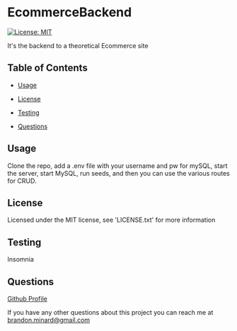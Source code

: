 # EcommerceBackend

[![License: MIT](https://img.shields.io/badge/License-MIT-yellow.svg)](https://opensource.org/licenses/MIT)

It's the backend to a theoretical Ecommerce site

## Table of Contents

* [Usage](#usage)

* [License](#license)

* [Testing](#testing)

* [Questions](#questions)

## Usage

Clone the repo, add a .env file with your username and pw for mySQL, start the server, start MySQL, run seeds, and then you can use the various routes for CRUD.

## License

Licensed under the MIT license, see 'LICENSE.txt' for more information

## Testing

Insomnia

## Questions

[Github Profile](https://github.com/BrandonMinard) 

If you have any other questions about this project you can reach me at brandon.minard@gmail.com
